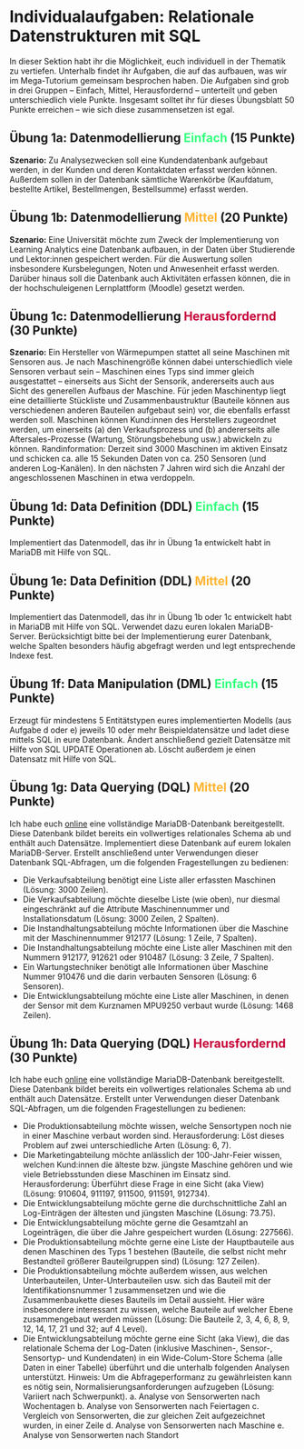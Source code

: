 # Individualaufgaben:  Relationale Datenstrukturen mit SQL

In dieser Sektion habt ihr die Möglichkeit, euch individuell in der Thematik zu vertiefen. Unterhalb findet ihr Aufgaben, die auf das aufbauen, was wir im Mega-Tutorium gemeinsam besprochen haben. Die Aufgaben sind grob in drei Gruppen – Einfach, Mittel, Herausfordernd – unterteilt und geben unterschiedlich viele Punkte. Insgesamt solltet ihr für dieses Übungsblatt 50 Punkte erreichen – wie sich diese zusammensetzen ist egal.

## Übung 1a: Datenmodellierung <span style="color:#33FF7D ">Einfach</span> (15 Punkte)

**Szenario:** Zu Analysezwecken soll eine Kundendatenbank aufgebaut werden, in der Kunden und deren Kontaktdaten erfasst werden können. Außerdem sollen in der Datenbank sämtliche Warenkörbe (Kaufdatum, bestellte Artikel, Bestellmengen, Bestellsumme) erfasst werden.

## Übung 1b: Datenmodellierung <span style="color:#FFB533 ">Mittel</span> (20 Punkte)

**Szenario:** Eine Universität möchte zum Zweck der Implementierung von Learning Analytics eine Datenbank aufbauen, in der Daten über Studierende und Lektor:innen gespeichert werden. Für die Auswertung sollen insbesondere Kursbelegungen, Noten und Anwesenheit erfasst werden. Darüber hinaus soll die Datenbank auch Aktivitäten erfassen können, die in der hochschuleigenen Lernplattform (Moodle) gesetzt werden.

## Übung 1c: Datenmodellierung  <span style="color:#C70039">Herausfordernd</span> (30 Punkte)

**Szenario:** Ein Hersteller von Wärmepumpen stattet all seine Maschinen mit Sensoren aus. Je nach Maschinengröße können dabei unterschiedlich viele Sensoren verbaut sein – Maschinen eines Typs sind immer gleich ausgestattet – einerseits aus Sicht der Sensorik, andererseits auch aus Sicht des generellen Aufbaus der Maschine. Für jeden Maschinentyp liegt eine detaillierte Stückliste und Zusammenbaustruktur (Bauteile können aus verschiedenen anderen Bauteilen aufgebaut sein) vor, die ebenfalls erfasst werden soll. Maschinen können Kund:innen des Herstellers zugeordnet werden, um einerseits (a) den Verkaufsprozess und (b) andererseits alle Aftersales-Prozesse (Wartung, Störungsbehebung usw.) abwickeln zu können. Randinformation: Derzeit sind 3000 Maschinen im aktiven Einsatz und schicken ca. alle 15 Sekunden Daten von ca. 250 Sensoren (und anderen Log-Kanälen). In den nächsten 7 Jahren wird sich die Anzahl der angeschlossenen Maschinen in etwa verdoppeln.

## Übung 1d: Data Definition (DDL)  <span style="color:#33FF7D ">Einfach</span> (15 Punkte)

Implementiert das Datenmodell, das ihr in Übung 1a entwickelt habt in MariaDB mit Hilfe von SQL.

## Übung 1e: Data Definition (DDL)  <span style="color:#FFB533">Mittel</span> (20 Punkte)

Implementiert das Datenmodell, das ihr in Übung 1b oder 1c entwickelt habt in MariaDB mit Hilfe von SQL. Verwendet dazu euren lokalen MariaDB-Server. Berücksichtigt bitte bei der Implementierung eurer Datenbank, welche Spalten besonders häufig abgefragt werden und legt entsprechende Indexe fest.

## Übung 1f: Data Manipulation (DML)  <span style="color:#33FF7D ">Einfach</span> (15 Punkte)

Erzeugt für mindestens 5 Entitätstypen eures implementierten Modells (aus Aufgabe d oder e) jeweils 10 oder mehr Beispieldatensätze und ladet diese mittels SQL in eure Datenbank. Ändert anschließend gezielt Datensätze mit Hilfe von SQL UPDATE Operationen ab. Löscht außerdem je einen Datensatz mit Hilfe von SQL.

## Übung 1g: Data Querying (DQL)  <span style="color:#FFB533">Mittel</span> (20 Punkte)

Ich habe euch [online](../downloads/machines.sql) eine vollständige MariaDB-Datenbank bereitgestellt. Diese Datenbank bildet bereits ein vollwertiges relationales Schema ab und enthält auch Datensätze. Implementiert diese Datenbank auf eurem lokalen MariaDB-Server. Erstellt anschließend unter Verwendungen dieser Datenbank SQL-Abfragen, um die folgenden Fragestellungen zu bedienen:

* Die Verkaufsabteilung benötigt eine Liste aller erfassten Maschinen (Lösung: 3000 Zeilen).
* Die Verkaufsabteilung möchte dieselbe Liste (wie oben), nur diesmal eingeschränkt auf die Attribute Maschinennummer und Installationsdatum (Lösung: 3000 Zeilen, 2 Spalten).
* Die Instandhaltungsabteilung möchte Informationen über die Maschine mit der Maschinennummer 912177 (Lösung: 1 Zeile, 7 Spalten). 
* Die Instandhaltungsabteilung möchte eine Liste aller Maschinen mit den Nummern 912177, 912621 oder 910487 (Lösung: 3 Zeile, 7 Spalten). 
* Ein Wartungstechniker benötigt alle Informationen über Maschine Nummer 910476 und die darin verbauten Sensoren (Lösung: 6 Sensoren).
* Die Entwicklungsabteilung möchte eine Liste aller Maschinen, in denen der Sensor mit dem Kurznamen MPU9250 verbaut wurde (Lösung: 1468 Zeilen).

## Übung 1h: Data Querying (DQL)  <span style="color:#C70039">Herausfordernd</span> (30 Punkte)

Ich habe euch [online](../downloads/machines.sql) eine vollständige MariaDB-Datenbank bereitgestellt. Diese Datenbank bildet bereits ein vollwertiges relationales Schema ab und enthält auch Datensätze. Erstellt unter Verwendungen dieser Datenbank SQL-Abfragen, um die folgenden Fragestellungen zu bedienen:

* Die Produktionsabteilung möchte wissen, welche Sensortypen noch nie in einer Maschine verbaut worden sind. Herausforderung: Löst dieses Problem auf zwei unterschiedliche Arten (Lösung: 6, 7).
* Die Marketingabteilung möchte anlässlich der 100-Jahr-Feier wissen, welchen Kund:innen die älteste bzw. jüngste Maschine gehören und wie viele Betriebsstunden diese Maschinen im Einsatz sind. Herausforderung: Überführt diese Frage in eine Sicht (aka View) (Lösung: 910604, 911197, 911500, 911591, 912734).
* Die Entwicklungsabteilung möchte gerne die durchschnittliche Zahl an Log-Einträgen der ältesten und jüngsten Maschine (Lösung: 73.75).
* Die Entwicklungsabteilung möchte gerne die Gesamtzahl an Logeinträgen, die über die Jahre gespeichert wurden (Lösung: 227566).
* Die Produktionsabteilung möchte gerne eine Liste der Hauptbauteile aus denen Maschinen des Typs 1 bestehen (Bauteile, die selbst nicht mehr Bestandteil größerer Bauteilgruppen sind) (Lösung: 127 Zeilen).
* Die Produktionsabteilung möchte außerdem wissen, aus welchen Unterbauteilen, Unter-Unterbauteilen usw. sich das Bauteil mit der Identifikationsnummer 1 zusammensetzen und wie die Zusammenbaukette dieses Bauteils im Detail aussieht. Hier wäre insbesondere interessant zu wissen, welche Bauteile auf welcher Ebene zusammengebaut werden müssen (Lösung: Die Bauteile 2, 3, 4, 6, 8, 9, 12, 14, 17, 21 und 32; auf 4 Level).
* Die Entwicklungsabteilung möchte gerne eine Sicht (aka View), die das relationale Schema der Log-Daten (inklusive Maschinen-, Sensor-, Sensortyp- und Kundendaten) in ein Wide-Colum-Store Schema (alle Daten in einer Tabelle) überführt und die unterhalb folgenden Analysen unterstützt. Hinweis: Um die Abfrageperformanz zu gewährleisten kann es nötig sein, Normalisierungsanforderungen aufzugeben (Lösung: Variiert nach Schwerpunkt).
a. Analyse von Sensorwerten nach Wochentagen
b. Analyse von Sensorwerten nach Feiertagen
c. Vergleich von Sensorwerten, die zur gleichen Zeit aufgezeichnet wurden, in einer Zeile
d. Analyse von Sensorwerten nach Maschine
e. Analyse von Sensorwerten nach Standort
 
